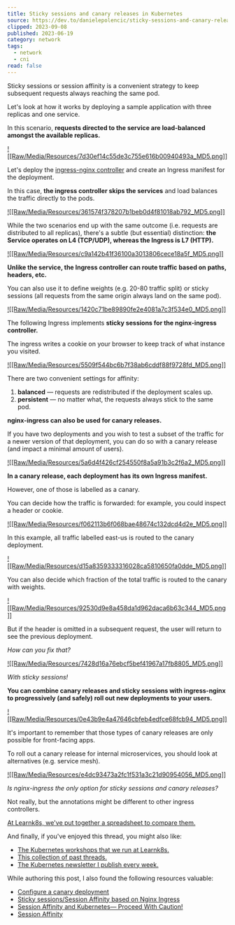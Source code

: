 ```yaml
---
title: Sticky sessions and canary releases in Kubernetes
source: https://dev.to/danielepolencic/sticky-sessions-and-canary-releases-in-kubernetes-5a92
clipped: 2023-09-08
published: 2023-06-19
category: network
tags:
  - network
  - cni
read: false
---
```


Sticky sessions or session affinity is a convenient strategy to keep subsequent requests always reaching the same pod.

Let's look at how it works by deploying a sample application with three replicas and one service.

In this scenario, **requests directed to the service are load-balanced amongst the available replicas.**

[![[Raw/Media/Resources/7d30ef14c55de3c755e616b00940493a_MD5.png]]](https://res.cloudinary.com/practicaldev/image/fetch/s--4-n_g6I3--/c_limit%2Cf_auto%2Cfl_progressive%2Cq_auto%2Cw_800/https://res.cloudinary.com/learnk8s/image/upload/v1687158034/threads/sticky-2_m4unrn.png)

Let's deploy the [ingress-nginx controller](https://github.com/kubernetes/ingress-nginx) and create an Ingress manifest for the deployment.

In this case, **the ingress controller skips the services** and load balances the traffic directly to the pods.

[![[Raw/Media/Resources/361574f378207b1beb0d4f81018ab792_MD5.png]]](https://res.cloudinary.com/practicaldev/image/fetch/s--XQIYJlyw--/c_limit%2Cf_auto%2Cfl_progressive%2Cq_auto%2Cw_800/https://res.cloudinary.com/learnk8s/image/upload/v1687158033/threads/sticky-3_bubeg0.png)

While the two scenarios end up with the same outcome (i.e. requests are distributed to all replicas), there's a subtle (but essential) distinction: **the Service operates on L4 (TCP/UDP), whereas the Ingress is L7 (HTTP).**

[![[Raw/Media/Resources/c9a142b41f36100a3013806cece18a5f_MD5.png]]](https://res.cloudinary.com/practicaldev/image/fetch/s--iZkENQA7--/c_limit%2Cf_auto%2Cfl_progressive%2Cq_auto%2Cw_800/https://res.cloudinary.com/learnk8s/image/upload/v1687158033/threads/sticky-4_pjzvvg.png)

**Unlike the service, the Ingress controller can route traffic based on paths, headers, etc.**

You can also use it to define weights (e.g. 20-80 traffic split) or sticky sessions (all requests from the same origin always land on the same pod).

[![[Raw/Media/Resources/1420c71be89890fe2e4081a7c3f534e0_MD5.png]]](https://res.cloudinary.com/practicaldev/image/fetch/s--VX_qjS7d--/c_limit%2Cf_auto%2Cfl_progressive%2Cq_auto%2Cw_800/https://res.cloudinary.com/learnk8s/image/upload/v1687158034/threads/sticky-5_p4yqf4.png)

The following Ingress implements **sticky sessions for the nginx-ingress controller.**

The ingress writes a cookie on your browser to keep track of what instance you visited.

[![[Raw/Media/Resources/5509f544bc6b7f38ab6cddf88f9728fd_MD5.png]]](https://res.cloudinary.com/practicaldev/image/fetch/s--mady2YrK--/c_limit%2Cf_auto%2Cfl_progressive%2Cq_auto%2Cw_800/https://res.cloudinary.com/learnk8s/image/upload/v1687158034/threads/sticky-6_sbpwle.png)

There are two convenient settings for affinity:

1.  **balanced** — requests are redistributed if the deployment scales up.
2.  **persistent** — no matter what, the requests always stick to the same pod.

**nginx-ingress can also be used for canary releases.**

If you have two deployments and you wish to test a subset of the traffic for a newer version of that deployment, you can do so with a canary release (and impact a minimal amount of users).

[![[Raw/Media/Resources/5a6d4f426cf254550f8a5a91b3c2f6a2_MD5.png]]](https://res.cloudinary.com/practicaldev/image/fetch/s--7gp67UPC--/c_limit%2Cf_auto%2Cfl_progressive%2Cq_auto%2Cw_800/https://res.cloudinary.com/learnk8s/image/upload/v1687158034/threads/sticky-8_ebkju9.png)

**In a canary release, each deployment has its own Ingress manifest.**

However, one of those is labelled as a canary.

You can decide how the traffic is forwarded: for example, you could inspect a header or cookie.

[![[Raw/Media/Resources/f062113b6f068bae48674c132dcd4d2e_MD5.png]]](https://res.cloudinary.com/practicaldev/image/fetch/s--59m6fkXD--/c_limit%2Cf_auto%2Cfl_progressive%2Cq_auto%2Cw_800/https://res.cloudinary.com/learnk8s/image/upload/v1687158034/threads/sticky-9_s5g811.png)

In this example, all traffic labelled east-us is routed to the canary deployment.

[![[Raw/Media/Resources/d15a8359333316028ca5810650fa0dde_MD5.png]]](https://res.cloudinary.com/practicaldev/image/fetch/s--fwzsL2Z2--/c_limit%2Cf_auto%2Cfl_progressive%2Cq_auto%2Cw_800/https://res.cloudinary.com/learnk8s/image/upload/v1687158035/threads/sticky-10_c3nu9n.png)

You can also decide which fraction of the total traffic is routed to the canary with weights.

[![[Raw/Media/Resources/92530d9e8a458da1d962daca6b63c344_MD5.png]]](https://res.cloudinary.com/practicaldev/image/fetch/s--3gCAvmJQ--/c_limit%2Cf_auto%2Cfl_progressive%2Cq_auto%2Cw_800/https://res.cloudinary.com/learnk8s/image/upload/v1687158034/threads/sticky-11_ymwlj7.png)

But if the header is omitted in a subsequent request, the user will return to see the previous deployment.

*How can you fix that?*

[![[Raw/Media/Resources/7428d16a76ebcf5bef41967a17fb8805_MD5.png]]](https://res.cloudinary.com/practicaldev/image/fetch/s--RlvAyQMl--/c_limit%2Cf_auto%2Cfl_progressive%2Cq_auto%2Cw_800/https://res.cloudinary.com/learnk8s/image/upload/v1687158034/threads/sticky-12_llofbe.png)

*With sticky sessions!*

**You can combine canary releases and sticky sessions with ingress-nginx to progressively (and safely) roll out new deployments to your users.**

[![[Raw/Media/Resources/0e43b9e4a47646cbfeb4edfce68fcb94_MD5.png]]](https://res.cloudinary.com/practicaldev/image/fetch/s--p9fIfrNA--/c_limit%2Cf_auto%2Cfl_progressive%2Cq_auto%2Cw_800/https://res.cloudinary.com/learnk8s/image/upload/v1687158035/threads/sticky-13_vvrcgl.png)

It's important to remember that those types of canary releases are only possible for front-facing apps.

To roll out a canary release for internal microservices, you should look at alternatives (e.g. service mesh).

[![[Raw/Media/Resources/e4dc93473a2fc1f531a3c21d90954056_MD5.png]]](https://res.cloudinary.com/practicaldev/image/fetch/s--whdFtjfL--/c_limit%2Cf_auto%2Cfl_progressive%2Cq_auto%2Cw_800/https://res.cloudinary.com/learnk8s/image/upload/v1687158035/threads/sticky-14_bfkjit.png)

*Is nginx-ingress the only option for sticky sessions and canary releases?*

Not really, but the annotations might be different to other ingress controllers.

[At Learnk8s, we've put together a spreadsheet to compare them.](https://docs.google.com/spreadsheets/d/191WWNpjJ2za6-nbG4ZoUMXMpUK8KlCIosvQB0f-oq3k)

And finally, if you've enjoyed this thread, you might also like:

-   [The Kubernetes workshops that we run at Learnk8s.](https://learnk8s.io/training)
-   [This collection of past threads.](https://twitter.com/danielepolencic/status/1298543151901155330)
-   [The Kubernetes newsletter I publish every week.](https://learnk8s.io/learn-kubernetes-weekly)

While authoring this post, I also found the following resources valuable:

-   [Configure a canary deployment](https://docs.mirantis.com/mke/3.6/ops/deploy-apps-k8s/nginx-ingress/configure-canary-deployment.html)
-   [Sticky sessions/Session Affinity based on Nginx Ingress](https://help.ovhcloud.com/csm/en-sg-public-cloud-kubernetes-sticky-session-nginx-ingress?id=kb_article_view&sysparm_article=KB0049968)
-   [Session Affinity and Kubernetes— Proceed With Caution!](https://pauldally.medium.com/session-affinity-and-kubernetes-proceed-with-caution-8e66fd5deb05)
-   [Session Affinity](https://github.com/kubernetes/ingress-nginx/blob/main/docs/user-guide/nginx-configuration/annotations.md#session-affinity)